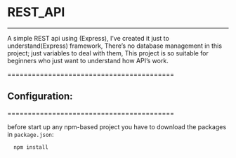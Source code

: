 # REST_API

***

A simple REST api using (Express), I’ve created it just to
understand(Express) framework, There’s no database management in this
project; just variables to deal with them, This project is so suitable for
beginners who just want to understand how API’s work.


=========================================

## Configuration:

=========================================

before start up any npm-based project you have to download the packages in `package.json`:
  
  ```
    npm install 
    
  ```
